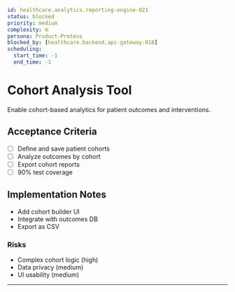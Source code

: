 ```yaml
id: healthcare.analytics.reporting-engine-021
status: blocked
priority: medium
complexity: m
persona: Product-Proteus
blocked_by: [healthcare.backend.api-gateway-018]
scheduling:
  start_time: -1
  end_time: -1
```

# Cohort Analysis Tool

Enable cohort-based analytics for patient outcomes and interventions.

## Acceptance Criteria

- [ ] Define and save patient cohorts
- [ ] Analyze outcomes by cohort
- [ ] Export cohort reports
- [ ] 90% test coverage

## Implementation Notes

- Add cohort builder UI
- Integrate with outcomes DB
- Export as CSV

### Risks

- Complex cohort logic (high)
- Data privacy (medium)
- UI usability (medium)

---
